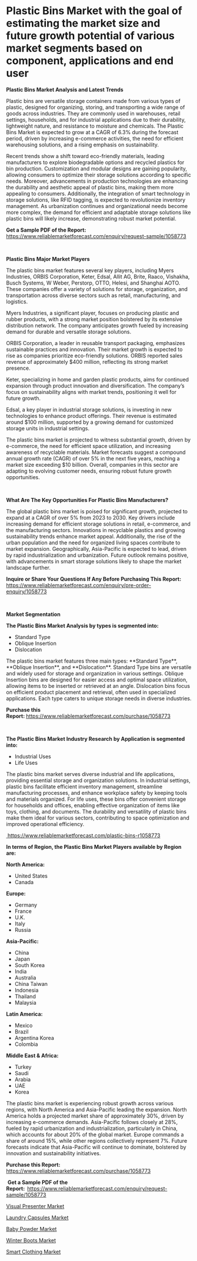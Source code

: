 <p><h1>Plastic Bins Market with the goal of estimating the market size and future growth potential of various market segments based on component, applications and end user</h1></p><p><strong>Plastic Bins Market Analysis and Latest Trends</strong></p>
<p><p>Plastic bins are versatile storage containers made from various types of plastic, designed for organizing, storing, and transporting a wide range of goods across industries. They are commonly used in warehouses, retail settings, households, and for industrial applications due to their durability, lightweight nature, and resistance to moisture and chemicals. The Plastic Bins Market is expected to grow at a CAGR of 6.3% during the forecast period, driven by increasing e-commerce activities, the need for efficient warehousing solutions, and a rising emphasis on sustainability.</p><p>Recent trends show a shift toward eco-friendly materials, leading manufacturers to explore biodegradable options and recycled plastics for bin production. Customization and modular designs are gaining popularity, allowing consumers to optimize their storage solutions according to specific needs. Moreover, advancements in production technologies are enhancing the durability and aesthetic appeal of plastic bins, making them more appealing to consumers. Additionally, the integration of smart technology in storage solutions, like RFID tagging, is expected to revolutionize inventory management. As urbanization continues and organizational needs become more complex, the demand for efficient and adaptable storage solutions like plastic bins will likely increase, demonstrating robust market potential.</p></p>
<p><strong>Get a Sample PDF of the Report:&nbsp;</strong> <a href="https://www.reliablemarketforecast.com/enquiry/request-sample/1058773?utm_campaign=1893&utm_medium=2&utm_source=Github&utm_content=ia&utm_term=05042025&utm_id=plastic-bins">https://www.reliablemarketforecast.com/enquiry/request-sample/1058773</a></p>
<p>&nbsp;</p>
<p><strong>Plastic Bins Major Market Players</strong></p>
<p><p>The plastic bins market features several key players, including Myers Industries, ORBIS Corporation, Keter, Edsal, Allit AG, Brite, Raaco, Vishakha, Busch Systems, W Weber, Perstorp, OTTO, Helesi, and Shanghai AOTO. These companies offer a variety of solutions for storage, organization, and transportation across diverse sectors such as retail, manufacturing, and logistics.</p><p>Myers Industries, a significant player, focuses on producing plastic and rubber products, with a strong market position bolstered by its extensive distribution network. The company anticipates growth fueled by increasing demand for durable and versatile storage solutions.</p><p>ORBIS Corporation, a leader in reusable transport packaging, emphasizes sustainable practices and innovation. Their market growth is expected to rise as companies prioritize eco-friendly solutions. ORBIS reported sales revenue of approximately $400 million, reflecting its strong market presence.</p><p>Keter, specializing in home and garden plastic products, aims for continued expansion through product innovation and diversification. The company’s focus on sustainability aligns with market trends, positioning it well for future growth.</p><p>Edsal, a key player in industrial storage solutions, is investing in new technologies to enhance product offerings. Their revenue is estimated around $100 million, supported by a growing demand for customized storage units in industrial settings.</p><p>The plastic bins market is projected to witness substantial growth, driven by e-commerce, the need for efficient space utilization, and increasing awareness of recyclable materials. Market forecasts suggest a compound annual growth rate (CAGR) of over 5% in the next five years, reaching a market size exceeding $10 billion. Overall, companies in this sector are adapting to evolving customer needs, ensuring robust future growth opportunities.</p></p>
<p>&nbsp;</p>
<p><strong>What Are The Key Opportunities For Plastic Bins Manufacturers?</strong></p>
<p><p>The global plastic bins market is poised for significant growth, projected to expand at a CAGR of over 5% from 2023 to 2030. Key drivers include increasing demand for efficient storage solutions in retail, e-commerce, and the manufacturing sectors. Innovations in recyclable plastics and growing sustainability trends enhance market appeal. Additionally, the rise of the urban population and the need for organized living spaces contribute to market expansion. Geographically, Asia-Pacific is expected to lead, driven by rapid industrialization and urbanization. Future outlook remains positive, with advancements in smart storage solutions likely to shape the market landscape further.</p></p>
<p><strong>Inquire or Share Your Questions If Any Before Purchasing This Report:</strong> <a href="https://www.reliablemarketforecast.com/enquiry/pre-order-enquiry/1058773?utm_campaign=1893&utm_medium=2&utm_source=Github&utm_content=ia&utm_term=05042025&utm_id=plastic-bins">https://www.reliablemarketforecast.com/enquiry/pre-order-enquiry/1058773</a></p>
<p>&nbsp;</p>
<p><strong>Market Segmentation</strong></p>
<p><strong>The Plastic Bins Market Analysis by types is segmented into:</strong></p>
<p><ul><li>Standard Type</li><li>Oblique Insertion</li><li>Dislocation</li></ul></p>
<p><p>The plastic bins market features three main types: **Standard Type**, **Oblique Insertion**, and **Dislocation**. Standard Type bins are versatile and widely used for storage and organization in various settings. Oblique Insertion bins are designed for easier access and optimal space utilization, allowing items to be inserted or retrieved at an angle. Dislocation bins focus on efficient product placement and retrieval, often used in specialized applications. Each type caters to unique storage needs in diverse industries.</p></p>
<p><strong>Purchase this Report:&nbsp;</strong><a href="https://www.reliablemarketforecast.com/purchase/1058773?utm_campaign=1893&utm_medium=2&utm_source=Github&utm_content=ia&utm_term=05042025&utm_id=plastic-bins">https://www.reliablemarketforecast.com/purchase/1058773</a></p>
<p>&nbsp;</p>
<p><strong>The Plastic Bins Market Industry Research by Application is segmented into:</strong></p>
<p><ul><li>Industrial Uses</li><li>Life Uses</li></ul></p>
<p><p>The plastic bins market serves diverse industrial and life applications, providing essential storage and organization solutions. In industrial settings, plastic bins facilitate efficient inventory management, streamline manufacturing processes, and enhance workplace safety by keeping tools and materials organized. For life uses, these bins offer convenient storage for households and offices, enabling effective organization of items like toys, clothing, and documents. The durability and versatility of plastic bins make them ideal for various sectors, contributing to space optimization and improved operational efficiency.</p></p>
<p><a href="https://www.reliablemarketforecast.com/plastic-bins-r1058773?utm_campaign=1893&utm_medium=2&utm_source=Github&utm_content=ia&utm_term=05042025&utm_id=plastic-bins">&nbsp;https://www.reliablemarketforecast.com/plastic-bins-r1058773</a></p>
<p><strong>In terms of Region, the Plastic Bins Market Players available by Region are:</strong></p>
<p>
    <p> <strong> North America: </strong>
        <ul>
            <li>United States</li>
            <li>Canada</li>
        </ul>
        </p> 
    <p> <strong> Europe: </strong>
        <ul>
            <li>Germany</li>
            <li>France</li>
            <li>U.K.</li>
            <li>Italy</li>
            <li>Russia</li>
        </ul>
        </p> 
    <p> <strong> Asia-Pacific: </strong>
        <ul>
            <li>China</li>
            <li>Japan</li>
            <li>South Korea</li>
            <li>India</li>
            <li>Australia</li>
            <li>China Taiwan</li>
            <li>Indonesia</li>
            <li>Thailand</li>
            <li>Malaysia</li>
        </ul>
        </p> 
    <p> <strong> Latin America: </strong>
        <ul>
            <li>Mexico</li>
            <li>Brazil</li>
            <li>Argentina Korea</li>
            <li>Colombia</li>
        </ul>
        </p> 
    <p> <strong> Middle East & Africa: </strong>
        <ul>
            <li>Turkey</li>
            <li>Saudi</li>
            <li>Arabia</li>
            <li>UAE</li>
            <li>Korea</li>
        </ul>
    </p>
    </p>
<p><p>The plastic bins market is experiencing robust growth across various regions, with North America and Asia-Pacific leading the expansion. North America holds a projected market share of approximately 30%, driven by increasing e-commerce demands. Asia-Pacific follows closely at 28%, fueled by rapid urbanization and industrialization, particularly in China, which accounts for about 20% of the global market. Europe commands a share of around 15%, while other regions collectively represent 7%. Future forecasts indicate that Asia-Pacific will continue to dominate, bolstered by innovation and sustainability initiatives.</p></p>
<p><strong>Purchase this Report: </strong><a href="https://www.reliablemarketforecast.com/purchase/1058773?utm_campaign=1893&utm_medium=2&utm_source=Github&utm_content=ia&utm_term=05042025&utm_id=plastic-bins">https://www.reliablemarketforecast.com/purchase/1058773</a></p>
<p>&nbsp;<strong>Get a Sample PDF of the Report:&nbsp;&nbsp;</strong><a href="https://www.reliablemarketforecast.com/enquiry/request-sample/1058773?utm_campaign=1893&utm_medium=2&utm_source=Github&utm_content=ia&utm_term=05042025&utm_id=plastic-bins">https://www.reliablemarketforecast.com/enquiry/request-sample/1058773</a></p>
<p><strong></strong></p>
<p><p><a href="https://github.com/winjelequegt/Market-Research-Report-List-1/blob/main/visual-presenter-market.md?utm_campaign=1893&utm_medium=2&utm_source=Github&utm_content=ia&utm_term=05042025&utm_id=plastic-bins">Visual Presenter Market</a></p><p><a href="https://github.com/fontshatintj/Market-Research-Report-List-1/blob/main/laundry-capsules-market.md?utm_campaign=1893&utm_medium=2&utm_source=Github&utm_content=ia&utm_term=05042025&utm_id=plastic-bins">Laundry Capsules Market</a></p><p><a href="https://github.com/etapaqanee/Market-Research-Report-List-1/blob/main/baby-powder-market.md?utm_campaign=1893&utm_medium=2&utm_source=Github&utm_content=ia&utm_term=05042025&utm_id=plastic-bins">Baby Powder Market</a></p><p><a href="https://github.com/firdwsermald/Market-Research-Report-List-1/blob/main/winter-boots-market.md?utm_campaign=1893&utm_medium=2&utm_source=Github&utm_content=ia&utm_term=05042025&utm_id=plastic-bins">Winter Boots Market</a></p><p><a href="https://github.com/wilzeryammy/Market-Research-Report-List-1/blob/main/smart-clothing-market.md?utm_campaign=1893&utm_medium=2&utm_source=Github&utm_content=ia&utm_term=05042025&utm_id=plastic-bins">Smart Clothing Market</a></p></p>